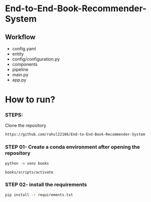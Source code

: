 # End-to-End-Book-Recommender-System

## Workflow

- config.yaml
- entity
- config/configuration.py
- components
- pipeline
- main.py
- app.py


# How to run?
### STEPS:

Clone the repository

```bash
https://github.com/rahul22106/End-to-End-Book-Recommender-System
```
### STEP 01- Create a conda environment after opening the repository

```bash
python -m venv books
```

```bash
books/scripts/activate
```


### STEP 02- install the requirements
```bash
pip install -r requirements.txt
```









